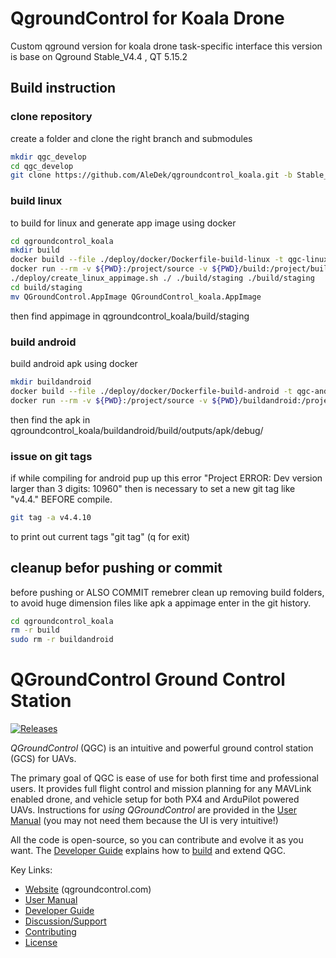 # QgroundControl for Koala Drone
Custom qground version for koala drone task-specific interface
this version is base on Qground Stable_V4.4 , QT 5.15.2 

## Build instruction

### clone repository 
create a folder and clone the right branch and submodules
```sh
mkdir qgc_develop
cd qgc_develop
git clone https://github.com/AleDek/qgroundcontrol_koala.git -b Stable_V4.4 --recursive
```

### build linux
to build for linux and generate app image using docker
```sh
cd qgroundcontrol_koala
mkdir build
docker build --file ./deploy/docker/Dockerfile-build-linux -t qgc-linux-docker .
docker run --rm -v ${PWD}:/project/source -v ${PWD}/build:/project/build qgc-linux-docker
./deploy/create_linux_appimage.sh ./ ./build/staging ./build/staging
cd build/staging
mv QGroundControl.AppImage QGroundControl_koala.AppImage
```
then find appimage in qgroundcontrol_koala/build/staging

### build android
build android apk using docker 
```sh
mkdir buildandroid
docker build --file ./deploy/docker/Dockerfile-build-android -t qgc-android-docker .
docker run --rm -v ${PWD}:/project/source -v ${PWD}/buildandroid:/project/buildandroid qgc-android-docker
```
then find the apk in qgroundcontrol_koala/buildandroid/build/outputs/apk/debug/

### issue on git tags
if while compiling for android pup up this error "Project ERROR: Dev version larger than 3 digits: 10960"
then is necessary to set a new git tag like "v4.4.<n>" BEFORE compile.
```sh
git tag -a v4.4.10 
```
to print out current tags "git tag" (q for exit) 

## cleanup befor pushing or commit
before pushing or ALSO COMMIT remebrer clean up removing build folders, to avoid huge dimension files like apk a appimage enter in the git history.
```sh
cd qgroundcontrol_koala
rm -r build
sudo rm -r buildandroid
```



# QGroundControl Ground Control Station

[![Releases](https://img.shields.io/github/release/mavlink/QGroundControl.svg)](https://github.com/mavlink/QGroundControl/releases)

*QGroundControl* (QGC) is an intuitive and powerful ground control station (GCS) for UAVs.

The primary goal of QGC is ease of use for both first time and professional users.
It provides full flight control and mission planning for any MAVLink enabled drone, and vehicle setup for both PX4 and ArduPilot powered UAVs. Instructions for *using QGroundControl* are provided in the [User Manual](https://docs.qgroundcontrol.com/en/) (you may not need them because the UI is very intuitive!)

All the code is open-source, so you can contribute and evolve it as you want.
The [Developer Guide](https://dev.qgroundcontrol.com/en/) explains how to [build](https://dev.qgroundcontrol.com/en/getting_started/) and extend QGC.


Key Links:
* [Website](http://qgroundcontrol.com) (qgroundcontrol.com)
* [User Manual](https://docs.qgroundcontrol.com/en/)
* [Developer Guide](https://dev.qgroundcontrol.com/en/)
* [Discussion/Support](https://docs.qgroundcontrol.com/en/Support/Support.html)
* [Contributing](https://dev.qgroundcontrol.com/en/contribute/)
* [License](https://github.com/mavlink/qgroundcontrol/blob/master/COPYING.md)
